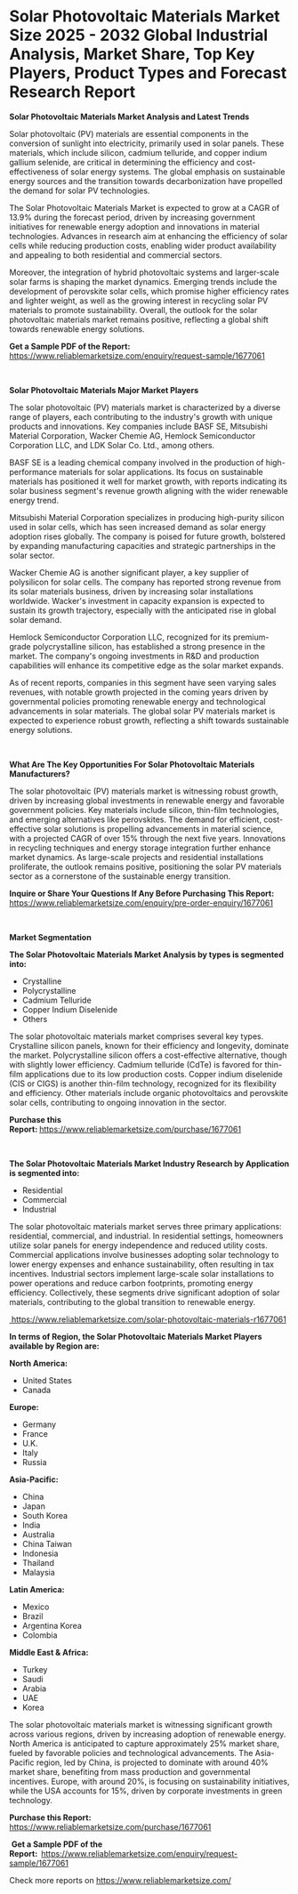 <p><h1>Solar Photovoltaic Materials Market Size 2025 - 2032 Global Industrial Analysis, Market Share, Top Key Players, Product Types and Forecast Research Report</h1></p><p><strong>Solar Photovoltaic Materials Market Analysis and Latest Trends</strong></p>
<p><p>Solar photovoltaic (PV) materials are essential components in the conversion of sunlight into electricity, primarily used in solar panels. These materials, which include silicon, cadmium telluride, and copper indium gallium selenide, are critical in determining the efficiency and cost-effectiveness of solar energy systems. The global emphasis on sustainable energy sources and the transition towards decarbonization have propelled the demand for solar PV technologies.</p><p>The Solar Photovoltaic Materials Market is expected to grow at a CAGR of 13.9% during the forecast period, driven by increasing government initiatives for renewable energy adoption and innovations in material technologies. Advances in research aim at enhancing the efficiency of solar cells while reducing production costs, enabling wider product availability and appealing to both residential and commercial sectors. </p><p>Moreover, the integration of hybrid photovoltaic systems and larger-scale solar farms is shaping the market dynamics. Emerging trends include the development of perovskite solar cells, which promise higher efficiency rates and lighter weight, as well as the growing interest in recycling solar PV materials to promote sustainability. Overall, the outlook for the solar photovoltaic materials market remains positive, reflecting a global shift towards renewable energy solutions.</p></p>
<p><strong>Get a Sample PDF of the Report:&nbsp;</strong> <a href="https://www.reliablemarketsize.com/enquiry/request-sample/1677061?utm_campaign=2439&utm_medium=2&utm_source=Github&utm_content=ia&utm_term=24032025&utm_id=solar-photovoltaic-materials">https://www.reliablemarketsize.com/enquiry/request-sample/1677061</a></p>
<p>&nbsp;</p>
<p><strong>Solar Photovoltaic Materials Major Market Players</strong></p>
<p><p>The solar photovoltaic (PV) materials market is characterized by a diverse range of players, each contributing to the industry's growth with unique products and innovations. Key companies include BASF SE, Mitsubishi Material Corporation, Wacker Chemie AG, Hemlock Semiconductor Corporation LLC, and LDK Solar Co. Ltd., among others.</p><p>BASF SE is a leading chemical company involved in the production of high-performance materials for solar applications. Its focus on sustainable materials has positioned it well for market growth, with reports indicating its solar business segment's revenue growth aligning with the wider renewable energy trend.</p><p>Mitsubishi Material Corporation specializes in producing high-purity silicon used in solar cells, which has seen increased demand as solar energy adoption rises globally. The company is poised for future growth, bolstered by expanding manufacturing capacities and strategic partnerships in the solar sector.</p><p>Wacker Chemie AG is another significant player, a key supplier of polysilicon for solar cells. The company has reported strong revenue from its solar materials business, driven by increasing solar installations worldwide. Wacker's investment in capacity expansion is expected to sustain its growth trajectory, especially with the anticipated rise in global solar demand.</p><p>Hemlock Semiconductor Corporation LLC, recognized for its premium-grade polycrystalline silicon, has established a strong presence in the market. The company's ongoing investments in R&D and production capabilities will enhance its competitive edge as the solar market expands.</p><p>As of recent reports, companies in this segment have seen varying sales revenues, with notable growth projected in the coming years driven by governmental policies promoting renewable energy and technological advancements in solar materials. The global solar PV materials market is expected to experience robust growth, reflecting a shift towards sustainable energy solutions.</p></p>
<p>&nbsp;</p>
<p><strong>What Are The Key Opportunities For Solar Photovoltaic Materials Manufacturers?</strong></p>
<p><p>The solar photovoltaic (PV) materials market is witnessing robust growth, driven by increasing global investments in renewable energy and favorable government policies. Key materials include silicon, thin-film technologies, and emerging alternatives like perovskites. The demand for efficient, cost-effective solar solutions is propelling advancements in material science, with a projected CAGR of over 15% through the next five years. Innovations in recycling techniques and energy storage integration further enhance market dynamics. As large-scale projects and residential installations proliferate, the outlook remains positive, positioning the solar PV materials sector as a cornerstone of the sustainable energy transition.</p></p>
<p><strong>Inquire or Share Your Questions If Any Before Purchasing This Report:</strong> <a href="https://www.reliablemarketsize.com/enquiry/pre-order-enquiry/1677061?utm_campaign=2439&utm_medium=2&utm_source=Github&utm_content=ia&utm_term=24032025&utm_id=solar-photovoltaic-materials">https://www.reliablemarketsize.com/enquiry/pre-order-enquiry/1677061</a></p>
<p>&nbsp;</p>
<p><strong>Market Segmentation</strong></p>
<p><strong>The Solar Photovoltaic Materials Market Analysis by types is segmented into:</strong></p>
<p><ul><li>Crystalline</li><li>Polycrystalline</li><li>Cadmium Telluride</li><li>Copper Indium Diselenide</li><li>Others</li></ul></p>
<p><p>The solar photovoltaic materials market comprises several key types. Crystalline silicon panels, known for their efficiency and longevity, dominate the market. Polycrystalline silicon offers a cost-effective alternative, though with slightly lower efficiency. Cadmium telluride (CdTe) is favored for thin-film applications due to its low production costs. Copper indium diselenide (CIS or CIGS) is another thin-film technology, recognized for its flexibility and efficiency. Other materials include organic photovoltaics and perovskite solar cells, contributing to ongoing innovation in the sector.</p></p>
<p><strong>Purchase this Report:&nbsp;</strong><a href="https://www.reliablemarketsize.com/purchase/1677061?utm_campaign=2439&utm_medium=2&utm_source=Github&utm_content=ia&utm_term=24032025&utm_id=solar-photovoltaic-materials">https://www.reliablemarketsize.com/purchase/1677061</a></p>
<p>&nbsp;</p>
<p><strong>The Solar Photovoltaic Materials Market Industry Research by Application is segmented into:</strong></p>
<p><ul><li>Residential</li><li>Commercial</li><li>Industrial</li></ul></p>
<p><p>The solar photovoltaic materials market serves three primary applications: residential, commercial, and industrial. In residential settings, homeowners utilize solar panels for energy independence and reduced utility costs. Commercial applications involve businesses adopting solar technology to lower energy expenses and enhance sustainability, often resulting in tax incentives. Industrial sectors implement large-scale solar installations to power operations and reduce carbon footprints, promoting energy efficiency. Collectively, these segments drive significant adoption of solar materials, contributing to the global transition to renewable energy.</p></p>
<p><a href="https://www.reliablemarketsize.com/solar-photovoltaic-materials-r1677061?utm_campaign=2439&utm_medium=2&utm_source=Github&utm_content=ia&utm_term=24032025&utm_id=solar-photovoltaic-materials">&nbsp;https://www.reliablemarketsize.com/solar-photovoltaic-materials-r1677061</a></p>
<p><strong>In terms of Region, the Solar Photovoltaic Materials Market Players available by Region are:</strong></p>
<p>
    <p> <strong> North America: </strong>
        <ul>
            <li>United States</li>
            <li>Canada</li>
        </ul>
        </p> 
    <p> <strong> Europe: </strong>
        <ul>
            <li>Germany</li>
            <li>France</li>
            <li>U.K.</li>
            <li>Italy</li>
            <li>Russia</li>
        </ul>
        </p> 
    <p> <strong> Asia-Pacific: </strong>
        <ul>
            <li>China</li>
            <li>Japan</li>
            <li>South Korea</li>
            <li>India</li>
            <li>Australia</li>
            <li>China Taiwan</li>
            <li>Indonesia</li>
            <li>Thailand</li>
            <li>Malaysia</li>
        </ul>
        </p> 
    <p> <strong> Latin America: </strong>
        <ul>
            <li>Mexico</li>
            <li>Brazil</li>
            <li>Argentina Korea</li>
            <li>Colombia</li>
        </ul>
        </p> 
    <p> <strong> Middle East & Africa: </strong>
        <ul>
            <li>Turkey</li>
            <li>Saudi</li>
            <li>Arabia</li>
            <li>UAE</li>
            <li>Korea</li>
        </ul>
    </p>
    </p>
<p><p>The solar photovoltaic materials market is witnessing significant growth across various regions, driven by increasing adoption of renewable energy. North America is anticipated to capture approximately 25% market share, fueled by favorable policies and technological advancements. The Asia-Pacific region, led by China, is projected to dominate with around 40% market share, benefiting from mass production and governmental incentives. Europe, with around 20%, is focusing on sustainability initiatives, while the USA accounts for 15%, driven by corporate investments in green technology.</p></p>
<p><strong>Purchase this Report: </strong><a href="https://www.reliablemarketsize.com/purchase/1677061?utm_campaign=2439&utm_medium=2&utm_source=Github&utm_content=ia&utm_term=24032025&utm_id=solar-photovoltaic-materials">https://www.reliablemarketsize.com/purchase/1677061</a></p>
<p>&nbsp;<strong>Get a Sample PDF of the Report:&nbsp;&nbsp;</strong><a href="https://www.reliablemarketsize.com/enquiry/request-sample/1677061?utm_campaign=2439&utm_medium=2&utm_source=Github&utm_content=ia&utm_term=24032025&utm_id=solar-photovoltaic-materials">https://www.reliablemarketsize.com/enquiry/request-sample/1677061</a></p>
<p><strong></strong></p>
<p>Check more reports on <a href="https://www.reliablemarketsize.com/?utm_campaign=2439&utm_medium=2&utm_source=Github&utm_content=ia&utm_term=24032025&utm_id=solar-photovoltaic-materials">https://www.reliablemarketsize.com/</a></p>